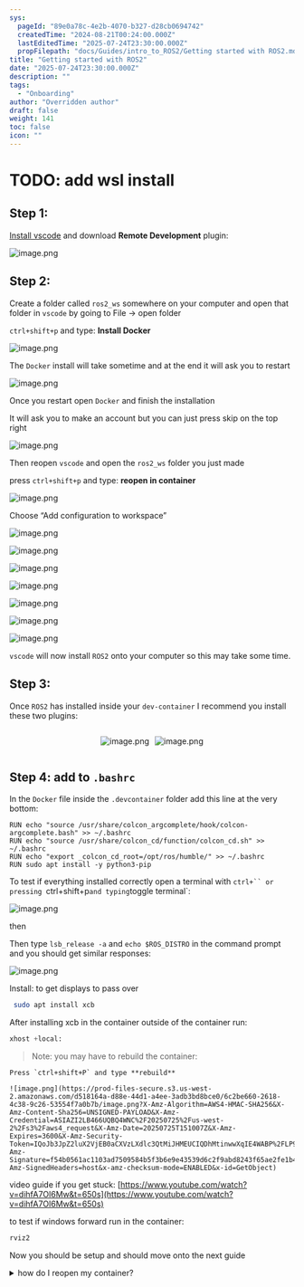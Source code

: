 ```yaml
---
sys:
  pageId: "89e0a78c-4e2b-4070-b327-d28cb0694742"
  createdTime: "2024-08-21T00:24:00.000Z"
  lastEditedTime: "2025-07-24T23:30:00.000Z"
  propFilepath: "docs/Guides/intro_to_ROS2/Getting started with ROS2.md"
title: "Getting started with ROS2"
date: "2025-07-24T23:30:00.000Z"
description: ""
tags:
  - "Onboarding"
author: "Overridden author"
draft: false
weight: 141
toc: false
icon: ""
---
```


# TODO: add wsl install

## Step 1:

[Install vscode](https://code.visualstudio.com/download) and download **Remote Development** plugin:

![image.png](https://prod-files-secure.s3.us-west-2.amazonaws.com/d518164a-d88e-44d1-a4ee-3adb3bd8bce0/efb52993-1881-4a40-b95e-6f020334f022/image.png?X-Amz-Algorithm=AWS4-HMAC-SHA256&X-Amz-Content-Sha256=UNSIGNED-PAYLOAD&X-Amz-Credential=ASIAZI2LB46666QF6ZTX%2F20250725%2Fus-west-2%2Fs3%2Faws4_request&X-Amz-Date=20250725T150957Z&X-Amz-Expires=3600&X-Amz-Security-Token=IQoJb3JpZ2luX2VjEB0aCXVzLXdlc3QtMiJIMEYCIQD2vOOfxbzXjOSnXSU7Ry5hYKYKaWfZIVO9LPKszYyAHAIhAKOV2l6pqN6E5eJ0YxqPaS%2B7iJTWjAY0Zh%2BmY%2Fimd93XKv8DCEYQABoMNjM3NDIzMTgzODA1IgwkyLZuuGdZE3VbxGsq3AMpB7RJqjgYd2TLaytHXvz1zU7KJqEgCmmxjsVX0aZad3Pfy2bPuNEzCedqWNyofzzENnc7xGlrF%2BSnlj8grA6F7JnPI0urCk5o3eHcNzzP4HfdJeaYCy4Rp9ZwIH%2BYKmKL7d3PElsNk8l5Up09TamhN3D0v7z1Ouh3b6ABn66lV4ZXgN8ZADMc5Dcn%2FecWhd6qfrleo%2FiPnNyqFF8bDpqasmIObdrfTvbT5dVGhUkhzwt8R%2FB%2F3i8sQD9KV4Gy6l1we9nWVibi2kmWPAlFepL2zmxNs3gcVBVH%2BbBZEgLiXV3yruXBK5O64F9sCyDVw7SFUruceMCzb%2BFz0eGJx%2FkHlpMEbQN8XtWsCt2YHsR8xTExCNUpINMkFNJ6um%2Bksvfgsw%2F54J5gS0D8ZKez0qu%2Bv6b%2FMuFOce5%2BGMeONlo8absmzAu5hXju1lIrUSy4k3wsqbIupz4N3CpwKjw7VzDYm84e9w14jPcH5%2FyfQQtLHcTKvFJK7MJuGLZBkdaAqtB3%2FBpmSxUTn386T9QyumTjfKbcKgb1VERFK%2FI%2BGRpUk%2FQfffaDh4CJKW3CHj1YidLeLz%2F8SoN1SxoPEQOWa3mo1RjEzhHzmxG7aSR8YaDObHHwaUXCBY5mY6%2BvyzDoho7EBjqkAZG7xL2aXCnusBTU%2FlxgGerJ1NMIMpqu7a7AfBiwwtw5cX5keIhGRiv3Elf0coUfKLDKsZEQDSVy%2FJ32iBUl4DmLHJlRyi6LA8ZuAc%2Bo5wjDOv9vPQPKAUrvFo%2BaEjyjaIGaQrKHQRa4QjiMznMUaDPjGMRTI6H11EgBlRTa1niSk5CUZRGSMF%2FdQSHC0FwZpwPRP3yE4ygLIifb%2B0cTrFNA1jJ5&X-Amz-Signature=8a5fe89d63004713cdf3d391abe1da0ee8d696f5e9b134ab5b7d8ba2e98102e4&X-Amz-SignedHeaders=host&x-amz-checksum-mode=ENABLED&x-id=GetObject)

## Step 2:

Create a folder called `ros2_ws` somewhere on your computer and open that folder in `vscode` by going to File → open folder 

`ctrl+shift+p` and type: **Install Docker**

![image.png](https://prod-files-secure.s3.us-west-2.amazonaws.com/d518164a-d88e-44d1-a4ee-3adb3bd8bce0/2269dc0e-1cd5-47ff-bceb-c04ad9b2eab0/image.png?X-Amz-Algorithm=AWS4-HMAC-SHA256&X-Amz-Content-Sha256=UNSIGNED-PAYLOAD&X-Amz-Credential=ASIAZI2LB46666QF6ZTX%2F20250725%2Fus-west-2%2Fs3%2Faws4_request&X-Amz-Date=20250725T150957Z&X-Amz-Expires=3600&X-Amz-Security-Token=IQoJb3JpZ2luX2VjEB0aCXVzLXdlc3QtMiJIMEYCIQD2vOOfxbzXjOSnXSU7Ry5hYKYKaWfZIVO9LPKszYyAHAIhAKOV2l6pqN6E5eJ0YxqPaS%2B7iJTWjAY0Zh%2BmY%2Fimd93XKv8DCEYQABoMNjM3NDIzMTgzODA1IgwkyLZuuGdZE3VbxGsq3AMpB7RJqjgYd2TLaytHXvz1zU7KJqEgCmmxjsVX0aZad3Pfy2bPuNEzCedqWNyofzzENnc7xGlrF%2BSnlj8grA6F7JnPI0urCk5o3eHcNzzP4HfdJeaYCy4Rp9ZwIH%2BYKmKL7d3PElsNk8l5Up09TamhN3D0v7z1Ouh3b6ABn66lV4ZXgN8ZADMc5Dcn%2FecWhd6qfrleo%2FiPnNyqFF8bDpqasmIObdrfTvbT5dVGhUkhzwt8R%2FB%2F3i8sQD9KV4Gy6l1we9nWVibi2kmWPAlFepL2zmxNs3gcVBVH%2BbBZEgLiXV3yruXBK5O64F9sCyDVw7SFUruceMCzb%2BFz0eGJx%2FkHlpMEbQN8XtWsCt2YHsR8xTExCNUpINMkFNJ6um%2Bksvfgsw%2F54J5gS0D8ZKez0qu%2Bv6b%2FMuFOce5%2BGMeONlo8absmzAu5hXju1lIrUSy4k3wsqbIupz4N3CpwKjw7VzDYm84e9w14jPcH5%2FyfQQtLHcTKvFJK7MJuGLZBkdaAqtB3%2FBpmSxUTn386T9QyumTjfKbcKgb1VERFK%2FI%2BGRpUk%2FQfffaDh4CJKW3CHj1YidLeLz%2F8SoN1SxoPEQOWa3mo1RjEzhHzmxG7aSR8YaDObHHwaUXCBY5mY6%2BvyzDoho7EBjqkAZG7xL2aXCnusBTU%2FlxgGerJ1NMIMpqu7a7AfBiwwtw5cX5keIhGRiv3Elf0coUfKLDKsZEQDSVy%2FJ32iBUl4DmLHJlRyi6LA8ZuAc%2Bo5wjDOv9vPQPKAUrvFo%2BaEjyjaIGaQrKHQRa4QjiMznMUaDPjGMRTI6H11EgBlRTa1niSk5CUZRGSMF%2FdQSHC0FwZpwPRP3yE4ygLIifb%2B0cTrFNA1jJ5&X-Amz-Signature=dfa8c282b0c02124bcf61ec236bb6a7fe10cc96e3e06c3e2ed5ccb178c8e97d6&X-Amz-SignedHeaders=host&x-amz-checksum-mode=ENABLED&x-id=GetObject)

The `Docker` install will take sometime and at the end it will ask you to restart

![image.png](https://prod-files-secure.s3.us-west-2.amazonaws.com/d518164a-d88e-44d1-a4ee-3adb3bd8bce0/ed233f78-be33-4b1f-b89c-9c346c0e961e/image.png?X-Amz-Algorithm=AWS4-HMAC-SHA256&X-Amz-Content-Sha256=UNSIGNED-PAYLOAD&X-Amz-Credential=ASIAZI2LB46666QF6ZTX%2F20250725%2Fus-west-2%2Fs3%2Faws4_request&X-Amz-Date=20250725T150957Z&X-Amz-Expires=3600&X-Amz-Security-Token=IQoJb3JpZ2luX2VjEB0aCXVzLXdlc3QtMiJIMEYCIQD2vOOfxbzXjOSnXSU7Ry5hYKYKaWfZIVO9LPKszYyAHAIhAKOV2l6pqN6E5eJ0YxqPaS%2B7iJTWjAY0Zh%2BmY%2Fimd93XKv8DCEYQABoMNjM3NDIzMTgzODA1IgwkyLZuuGdZE3VbxGsq3AMpB7RJqjgYd2TLaytHXvz1zU7KJqEgCmmxjsVX0aZad3Pfy2bPuNEzCedqWNyofzzENnc7xGlrF%2BSnlj8grA6F7JnPI0urCk5o3eHcNzzP4HfdJeaYCy4Rp9ZwIH%2BYKmKL7d3PElsNk8l5Up09TamhN3D0v7z1Ouh3b6ABn66lV4ZXgN8ZADMc5Dcn%2FecWhd6qfrleo%2FiPnNyqFF8bDpqasmIObdrfTvbT5dVGhUkhzwt8R%2FB%2F3i8sQD9KV4Gy6l1we9nWVibi2kmWPAlFepL2zmxNs3gcVBVH%2BbBZEgLiXV3yruXBK5O64F9sCyDVw7SFUruceMCzb%2BFz0eGJx%2FkHlpMEbQN8XtWsCt2YHsR8xTExCNUpINMkFNJ6um%2Bksvfgsw%2F54J5gS0D8ZKez0qu%2Bv6b%2FMuFOce5%2BGMeONlo8absmzAu5hXju1lIrUSy4k3wsqbIupz4N3CpwKjw7VzDYm84e9w14jPcH5%2FyfQQtLHcTKvFJK7MJuGLZBkdaAqtB3%2FBpmSxUTn386T9QyumTjfKbcKgb1VERFK%2FI%2BGRpUk%2FQfffaDh4CJKW3CHj1YidLeLz%2F8SoN1SxoPEQOWa3mo1RjEzhHzmxG7aSR8YaDObHHwaUXCBY5mY6%2BvyzDoho7EBjqkAZG7xL2aXCnusBTU%2FlxgGerJ1NMIMpqu7a7AfBiwwtw5cX5keIhGRiv3Elf0coUfKLDKsZEQDSVy%2FJ32iBUl4DmLHJlRyi6LA8ZuAc%2Bo5wjDOv9vPQPKAUrvFo%2BaEjyjaIGaQrKHQRa4QjiMznMUaDPjGMRTI6H11EgBlRTa1niSk5CUZRGSMF%2FdQSHC0FwZpwPRP3yE4ygLIifb%2B0cTrFNA1jJ5&X-Amz-Signature=700554e3bc3fd2230da7e3dfe808829bee5c477ff6b269e215166df54f0a3bac&X-Amz-SignedHeaders=host&x-amz-checksum-mode=ENABLED&x-id=GetObject)

Once you restart open `Docker` and finish the installation

It will ask you to make an account but you can just press skip on the top right

![image.png](https://prod-files-secure.s3.us-west-2.amazonaws.com/d518164a-d88e-44d1-a4ee-3adb3bd8bce0/21010ad9-1659-4fd9-9f59-9932a09b2a3d/image.png?X-Amz-Algorithm=AWS4-HMAC-SHA256&X-Amz-Content-Sha256=UNSIGNED-PAYLOAD&X-Amz-Credential=ASIAZI2LB46666QF6ZTX%2F20250725%2Fus-west-2%2Fs3%2Faws4_request&X-Amz-Date=20250725T150957Z&X-Amz-Expires=3600&X-Amz-Security-Token=IQoJb3JpZ2luX2VjEB0aCXVzLXdlc3QtMiJIMEYCIQD2vOOfxbzXjOSnXSU7Ry5hYKYKaWfZIVO9LPKszYyAHAIhAKOV2l6pqN6E5eJ0YxqPaS%2B7iJTWjAY0Zh%2BmY%2Fimd93XKv8DCEYQABoMNjM3NDIzMTgzODA1IgwkyLZuuGdZE3VbxGsq3AMpB7RJqjgYd2TLaytHXvz1zU7KJqEgCmmxjsVX0aZad3Pfy2bPuNEzCedqWNyofzzENnc7xGlrF%2BSnlj8grA6F7JnPI0urCk5o3eHcNzzP4HfdJeaYCy4Rp9ZwIH%2BYKmKL7d3PElsNk8l5Up09TamhN3D0v7z1Ouh3b6ABn66lV4ZXgN8ZADMc5Dcn%2FecWhd6qfrleo%2FiPnNyqFF8bDpqasmIObdrfTvbT5dVGhUkhzwt8R%2FB%2F3i8sQD9KV4Gy6l1we9nWVibi2kmWPAlFepL2zmxNs3gcVBVH%2BbBZEgLiXV3yruXBK5O64F9sCyDVw7SFUruceMCzb%2BFz0eGJx%2FkHlpMEbQN8XtWsCt2YHsR8xTExCNUpINMkFNJ6um%2Bksvfgsw%2F54J5gS0D8ZKez0qu%2Bv6b%2FMuFOce5%2BGMeONlo8absmzAu5hXju1lIrUSy4k3wsqbIupz4N3CpwKjw7VzDYm84e9w14jPcH5%2FyfQQtLHcTKvFJK7MJuGLZBkdaAqtB3%2FBpmSxUTn386T9QyumTjfKbcKgb1VERFK%2FI%2BGRpUk%2FQfffaDh4CJKW3CHj1YidLeLz%2F8SoN1SxoPEQOWa3mo1RjEzhHzmxG7aSR8YaDObHHwaUXCBY5mY6%2BvyzDoho7EBjqkAZG7xL2aXCnusBTU%2FlxgGerJ1NMIMpqu7a7AfBiwwtw5cX5keIhGRiv3Elf0coUfKLDKsZEQDSVy%2FJ32iBUl4DmLHJlRyi6LA8ZuAc%2Bo5wjDOv9vPQPKAUrvFo%2BaEjyjaIGaQrKHQRa4QjiMznMUaDPjGMRTI6H11EgBlRTa1niSk5CUZRGSMF%2FdQSHC0FwZpwPRP3yE4ygLIifb%2B0cTrFNA1jJ5&X-Amz-Signature=670a79698812d1e5c7587247d89f27e448dad238e84671550be21a2d287a982c&X-Amz-SignedHeaders=host&x-amz-checksum-mode=ENABLED&x-id=GetObject)

Then reopen `vscode` and open the `ros2_ws` folder you just made

press `ctrl+shift+p` and type: **reopen in container**

![image.png](https://prod-files-secure.s3.us-west-2.amazonaws.com/d518164a-d88e-44d1-a4ee-3adb3bd8bce0/4e93b8c2-41ad-488c-8095-c74205196118/image.png?X-Amz-Algorithm=AWS4-HMAC-SHA256&X-Amz-Content-Sha256=UNSIGNED-PAYLOAD&X-Amz-Credential=ASIAZI2LB46666QF6ZTX%2F20250725%2Fus-west-2%2Fs3%2Faws4_request&X-Amz-Date=20250725T150957Z&X-Amz-Expires=3600&X-Amz-Security-Token=IQoJb3JpZ2luX2VjEB0aCXVzLXdlc3QtMiJIMEYCIQD2vOOfxbzXjOSnXSU7Ry5hYKYKaWfZIVO9LPKszYyAHAIhAKOV2l6pqN6E5eJ0YxqPaS%2B7iJTWjAY0Zh%2BmY%2Fimd93XKv8DCEYQABoMNjM3NDIzMTgzODA1IgwkyLZuuGdZE3VbxGsq3AMpB7RJqjgYd2TLaytHXvz1zU7KJqEgCmmxjsVX0aZad3Pfy2bPuNEzCedqWNyofzzENnc7xGlrF%2BSnlj8grA6F7JnPI0urCk5o3eHcNzzP4HfdJeaYCy4Rp9ZwIH%2BYKmKL7d3PElsNk8l5Up09TamhN3D0v7z1Ouh3b6ABn66lV4ZXgN8ZADMc5Dcn%2FecWhd6qfrleo%2FiPnNyqFF8bDpqasmIObdrfTvbT5dVGhUkhzwt8R%2FB%2F3i8sQD9KV4Gy6l1we9nWVibi2kmWPAlFepL2zmxNs3gcVBVH%2BbBZEgLiXV3yruXBK5O64F9sCyDVw7SFUruceMCzb%2BFz0eGJx%2FkHlpMEbQN8XtWsCt2YHsR8xTExCNUpINMkFNJ6um%2Bksvfgsw%2F54J5gS0D8ZKez0qu%2Bv6b%2FMuFOce5%2BGMeONlo8absmzAu5hXju1lIrUSy4k3wsqbIupz4N3CpwKjw7VzDYm84e9w14jPcH5%2FyfQQtLHcTKvFJK7MJuGLZBkdaAqtB3%2FBpmSxUTn386T9QyumTjfKbcKgb1VERFK%2FI%2BGRpUk%2FQfffaDh4CJKW3CHj1YidLeLz%2F8SoN1SxoPEQOWa3mo1RjEzhHzmxG7aSR8YaDObHHwaUXCBY5mY6%2BvyzDoho7EBjqkAZG7xL2aXCnusBTU%2FlxgGerJ1NMIMpqu7a7AfBiwwtw5cX5keIhGRiv3Elf0coUfKLDKsZEQDSVy%2FJ32iBUl4DmLHJlRyi6LA8ZuAc%2Bo5wjDOv9vPQPKAUrvFo%2BaEjyjaIGaQrKHQRa4QjiMznMUaDPjGMRTI6H11EgBlRTa1niSk5CUZRGSMF%2FdQSHC0FwZpwPRP3yE4ygLIifb%2B0cTrFNA1jJ5&X-Amz-Signature=3ddc90175dafaeb68ff1dec0212c17f45d59b4a6c31030685e9d06bdb42e9435&X-Amz-SignedHeaders=host&x-amz-checksum-mode=ENABLED&x-id=GetObject)

Choose “Add configuration to workspace”

![image.png](https://prod-files-secure.s3.us-west-2.amazonaws.com/d518164a-d88e-44d1-a4ee-3adb3bd8bce0/9560b282-5060-4989-ba37-97e7b2c22476/image.png?X-Amz-Algorithm=AWS4-HMAC-SHA256&X-Amz-Content-Sha256=UNSIGNED-PAYLOAD&X-Amz-Credential=ASIAZI2LB46666QF6ZTX%2F20250725%2Fus-west-2%2Fs3%2Faws4_request&X-Amz-Date=20250725T150957Z&X-Amz-Expires=3600&X-Amz-Security-Token=IQoJb3JpZ2luX2VjEB0aCXVzLXdlc3QtMiJIMEYCIQD2vOOfxbzXjOSnXSU7Ry5hYKYKaWfZIVO9LPKszYyAHAIhAKOV2l6pqN6E5eJ0YxqPaS%2B7iJTWjAY0Zh%2BmY%2Fimd93XKv8DCEYQABoMNjM3NDIzMTgzODA1IgwkyLZuuGdZE3VbxGsq3AMpB7RJqjgYd2TLaytHXvz1zU7KJqEgCmmxjsVX0aZad3Pfy2bPuNEzCedqWNyofzzENnc7xGlrF%2BSnlj8grA6F7JnPI0urCk5o3eHcNzzP4HfdJeaYCy4Rp9ZwIH%2BYKmKL7d3PElsNk8l5Up09TamhN3D0v7z1Ouh3b6ABn66lV4ZXgN8ZADMc5Dcn%2FecWhd6qfrleo%2FiPnNyqFF8bDpqasmIObdrfTvbT5dVGhUkhzwt8R%2FB%2F3i8sQD9KV4Gy6l1we9nWVibi2kmWPAlFepL2zmxNs3gcVBVH%2BbBZEgLiXV3yruXBK5O64F9sCyDVw7SFUruceMCzb%2BFz0eGJx%2FkHlpMEbQN8XtWsCt2YHsR8xTExCNUpINMkFNJ6um%2Bksvfgsw%2F54J5gS0D8ZKez0qu%2Bv6b%2FMuFOce5%2BGMeONlo8absmzAu5hXju1lIrUSy4k3wsqbIupz4N3CpwKjw7VzDYm84e9w14jPcH5%2FyfQQtLHcTKvFJK7MJuGLZBkdaAqtB3%2FBpmSxUTn386T9QyumTjfKbcKgb1VERFK%2FI%2BGRpUk%2FQfffaDh4CJKW3CHj1YidLeLz%2F8SoN1SxoPEQOWa3mo1RjEzhHzmxG7aSR8YaDObHHwaUXCBY5mY6%2BvyzDoho7EBjqkAZG7xL2aXCnusBTU%2FlxgGerJ1NMIMpqu7a7AfBiwwtw5cX5keIhGRiv3Elf0coUfKLDKsZEQDSVy%2FJ32iBUl4DmLHJlRyi6LA8ZuAc%2Bo5wjDOv9vPQPKAUrvFo%2BaEjyjaIGaQrKHQRa4QjiMznMUaDPjGMRTI6H11EgBlRTa1niSk5CUZRGSMF%2FdQSHC0FwZpwPRP3yE4ygLIifb%2B0cTrFNA1jJ5&X-Amz-Signature=fb7bd9f06e06084ece350cb8ecbe1ec11fb7634ef37b35b7b8d0cade8885531e&X-Amz-SignedHeaders=host&x-amz-checksum-mode=ENABLED&x-id=GetObject)

![image.png](https://prod-files-secure.s3.us-west-2.amazonaws.com/d518164a-d88e-44d1-a4ee-3adb3bd8bce0/2ee63f81-886b-48e8-a553-dc6e5eac99e4/image.png?X-Amz-Algorithm=AWS4-HMAC-SHA256&X-Amz-Content-Sha256=UNSIGNED-PAYLOAD&X-Amz-Credential=ASIAZI2LB46666QF6ZTX%2F20250725%2Fus-west-2%2Fs3%2Faws4_request&X-Amz-Date=20250725T150957Z&X-Amz-Expires=3600&X-Amz-Security-Token=IQoJb3JpZ2luX2VjEB0aCXVzLXdlc3QtMiJIMEYCIQD2vOOfxbzXjOSnXSU7Ry5hYKYKaWfZIVO9LPKszYyAHAIhAKOV2l6pqN6E5eJ0YxqPaS%2B7iJTWjAY0Zh%2BmY%2Fimd93XKv8DCEYQABoMNjM3NDIzMTgzODA1IgwkyLZuuGdZE3VbxGsq3AMpB7RJqjgYd2TLaytHXvz1zU7KJqEgCmmxjsVX0aZad3Pfy2bPuNEzCedqWNyofzzENnc7xGlrF%2BSnlj8grA6F7JnPI0urCk5o3eHcNzzP4HfdJeaYCy4Rp9ZwIH%2BYKmKL7d3PElsNk8l5Up09TamhN3D0v7z1Ouh3b6ABn66lV4ZXgN8ZADMc5Dcn%2FecWhd6qfrleo%2FiPnNyqFF8bDpqasmIObdrfTvbT5dVGhUkhzwt8R%2FB%2F3i8sQD9KV4Gy6l1we9nWVibi2kmWPAlFepL2zmxNs3gcVBVH%2BbBZEgLiXV3yruXBK5O64F9sCyDVw7SFUruceMCzb%2BFz0eGJx%2FkHlpMEbQN8XtWsCt2YHsR8xTExCNUpINMkFNJ6um%2Bksvfgsw%2F54J5gS0D8ZKez0qu%2Bv6b%2FMuFOce5%2BGMeONlo8absmzAu5hXju1lIrUSy4k3wsqbIupz4N3CpwKjw7VzDYm84e9w14jPcH5%2FyfQQtLHcTKvFJK7MJuGLZBkdaAqtB3%2FBpmSxUTn386T9QyumTjfKbcKgb1VERFK%2FI%2BGRpUk%2FQfffaDh4CJKW3CHj1YidLeLz%2F8SoN1SxoPEQOWa3mo1RjEzhHzmxG7aSR8YaDObHHwaUXCBY5mY6%2BvyzDoho7EBjqkAZG7xL2aXCnusBTU%2FlxgGerJ1NMIMpqu7a7AfBiwwtw5cX5keIhGRiv3Elf0coUfKLDKsZEQDSVy%2FJ32iBUl4DmLHJlRyi6LA8ZuAc%2Bo5wjDOv9vPQPKAUrvFo%2BaEjyjaIGaQrKHQRa4QjiMznMUaDPjGMRTI6H11EgBlRTa1niSk5CUZRGSMF%2FdQSHC0FwZpwPRP3yE4ygLIifb%2B0cTrFNA1jJ5&X-Amz-Signature=d22cc80e6301496c9bfea8e50598708267e9e519ee000b6b737d4ae8a5693146&X-Amz-SignedHeaders=host&x-amz-checksum-mode=ENABLED&x-id=GetObject)

![image.png](https://prod-files-secure.s3.us-west-2.amazonaws.com/d518164a-d88e-44d1-a4ee-3adb3bd8bce0/e0fd626c-c8b6-4b2c-95d1-fa4c26514504/image.png?X-Amz-Algorithm=AWS4-HMAC-SHA256&X-Amz-Content-Sha256=UNSIGNED-PAYLOAD&X-Amz-Credential=ASIAZI2LB46666QF6ZTX%2F20250725%2Fus-west-2%2Fs3%2Faws4_request&X-Amz-Date=20250725T150957Z&X-Amz-Expires=3600&X-Amz-Security-Token=IQoJb3JpZ2luX2VjEB0aCXVzLXdlc3QtMiJIMEYCIQD2vOOfxbzXjOSnXSU7Ry5hYKYKaWfZIVO9LPKszYyAHAIhAKOV2l6pqN6E5eJ0YxqPaS%2B7iJTWjAY0Zh%2BmY%2Fimd93XKv8DCEYQABoMNjM3NDIzMTgzODA1IgwkyLZuuGdZE3VbxGsq3AMpB7RJqjgYd2TLaytHXvz1zU7KJqEgCmmxjsVX0aZad3Pfy2bPuNEzCedqWNyofzzENnc7xGlrF%2BSnlj8grA6F7JnPI0urCk5o3eHcNzzP4HfdJeaYCy4Rp9ZwIH%2BYKmKL7d3PElsNk8l5Up09TamhN3D0v7z1Ouh3b6ABn66lV4ZXgN8ZADMc5Dcn%2FecWhd6qfrleo%2FiPnNyqFF8bDpqasmIObdrfTvbT5dVGhUkhzwt8R%2FB%2F3i8sQD9KV4Gy6l1we9nWVibi2kmWPAlFepL2zmxNs3gcVBVH%2BbBZEgLiXV3yruXBK5O64F9sCyDVw7SFUruceMCzb%2BFz0eGJx%2FkHlpMEbQN8XtWsCt2YHsR8xTExCNUpINMkFNJ6um%2Bksvfgsw%2F54J5gS0D8ZKez0qu%2Bv6b%2FMuFOce5%2BGMeONlo8absmzAu5hXju1lIrUSy4k3wsqbIupz4N3CpwKjw7VzDYm84e9w14jPcH5%2FyfQQtLHcTKvFJK7MJuGLZBkdaAqtB3%2FBpmSxUTn386T9QyumTjfKbcKgb1VERFK%2FI%2BGRpUk%2FQfffaDh4CJKW3CHj1YidLeLz%2F8SoN1SxoPEQOWa3mo1RjEzhHzmxG7aSR8YaDObHHwaUXCBY5mY6%2BvyzDoho7EBjqkAZG7xL2aXCnusBTU%2FlxgGerJ1NMIMpqu7a7AfBiwwtw5cX5keIhGRiv3Elf0coUfKLDKsZEQDSVy%2FJ32iBUl4DmLHJlRyi6LA8ZuAc%2Bo5wjDOv9vPQPKAUrvFo%2BaEjyjaIGaQrKHQRa4QjiMznMUaDPjGMRTI6H11EgBlRTa1niSk5CUZRGSMF%2FdQSHC0FwZpwPRP3yE4ygLIifb%2B0cTrFNA1jJ5&X-Amz-Signature=44e267d1dec75ca052537de28cf572d0c1cec9b6d8873af5417734b661355c34&X-Amz-SignedHeaders=host&x-amz-checksum-mode=ENABLED&x-id=GetObject)

![image.png](https://prod-files-secure.s3.us-west-2.amazonaws.com/d518164a-d88e-44d1-a4ee-3adb3bd8bce0/a2e13f50-d2ab-4719-a4c2-7ced634bfc9d/image.png?X-Amz-Algorithm=AWS4-HMAC-SHA256&X-Amz-Content-Sha256=UNSIGNED-PAYLOAD&X-Amz-Credential=ASIAZI2LB46666QF6ZTX%2F20250725%2Fus-west-2%2Fs3%2Faws4_request&X-Amz-Date=20250725T150957Z&X-Amz-Expires=3600&X-Amz-Security-Token=IQoJb3JpZ2luX2VjEB0aCXVzLXdlc3QtMiJIMEYCIQD2vOOfxbzXjOSnXSU7Ry5hYKYKaWfZIVO9LPKszYyAHAIhAKOV2l6pqN6E5eJ0YxqPaS%2B7iJTWjAY0Zh%2BmY%2Fimd93XKv8DCEYQABoMNjM3NDIzMTgzODA1IgwkyLZuuGdZE3VbxGsq3AMpB7RJqjgYd2TLaytHXvz1zU7KJqEgCmmxjsVX0aZad3Pfy2bPuNEzCedqWNyofzzENnc7xGlrF%2BSnlj8grA6F7JnPI0urCk5o3eHcNzzP4HfdJeaYCy4Rp9ZwIH%2BYKmKL7d3PElsNk8l5Up09TamhN3D0v7z1Ouh3b6ABn66lV4ZXgN8ZADMc5Dcn%2FecWhd6qfrleo%2FiPnNyqFF8bDpqasmIObdrfTvbT5dVGhUkhzwt8R%2FB%2F3i8sQD9KV4Gy6l1we9nWVibi2kmWPAlFepL2zmxNs3gcVBVH%2BbBZEgLiXV3yruXBK5O64F9sCyDVw7SFUruceMCzb%2BFz0eGJx%2FkHlpMEbQN8XtWsCt2YHsR8xTExCNUpINMkFNJ6um%2Bksvfgsw%2F54J5gS0D8ZKez0qu%2Bv6b%2FMuFOce5%2BGMeONlo8absmzAu5hXju1lIrUSy4k3wsqbIupz4N3CpwKjw7VzDYm84e9w14jPcH5%2FyfQQtLHcTKvFJK7MJuGLZBkdaAqtB3%2FBpmSxUTn386T9QyumTjfKbcKgb1VERFK%2FI%2BGRpUk%2FQfffaDh4CJKW3CHj1YidLeLz%2F8SoN1SxoPEQOWa3mo1RjEzhHzmxG7aSR8YaDObHHwaUXCBY5mY6%2BvyzDoho7EBjqkAZG7xL2aXCnusBTU%2FlxgGerJ1NMIMpqu7a7AfBiwwtw5cX5keIhGRiv3Elf0coUfKLDKsZEQDSVy%2FJ32iBUl4DmLHJlRyi6LA8ZuAc%2Bo5wjDOv9vPQPKAUrvFo%2BaEjyjaIGaQrKHQRa4QjiMznMUaDPjGMRTI6H11EgBlRTa1niSk5CUZRGSMF%2FdQSHC0FwZpwPRP3yE4ygLIifb%2B0cTrFNA1jJ5&X-Amz-Signature=a8da52a15dc61a62e1e73bf69c02a2491480f982c1afd0245dc881182cd56896&X-Amz-SignedHeaders=host&x-amz-checksum-mode=ENABLED&x-id=GetObject)

![image.png](https://prod-files-secure.s3.us-west-2.amazonaws.com/d518164a-d88e-44d1-a4ee-3adb3bd8bce0/6cc478ad-aaba-4bf7-9fcc-403277ab896c/image.png?X-Amz-Algorithm=AWS4-HMAC-SHA256&X-Amz-Content-Sha256=UNSIGNED-PAYLOAD&X-Amz-Credential=ASIAZI2LB46666QF6ZTX%2F20250725%2Fus-west-2%2Fs3%2Faws4_request&X-Amz-Date=20250725T150957Z&X-Amz-Expires=3600&X-Amz-Security-Token=IQoJb3JpZ2luX2VjEB0aCXVzLXdlc3QtMiJIMEYCIQD2vOOfxbzXjOSnXSU7Ry5hYKYKaWfZIVO9LPKszYyAHAIhAKOV2l6pqN6E5eJ0YxqPaS%2B7iJTWjAY0Zh%2BmY%2Fimd93XKv8DCEYQABoMNjM3NDIzMTgzODA1IgwkyLZuuGdZE3VbxGsq3AMpB7RJqjgYd2TLaytHXvz1zU7KJqEgCmmxjsVX0aZad3Pfy2bPuNEzCedqWNyofzzENnc7xGlrF%2BSnlj8grA6F7JnPI0urCk5o3eHcNzzP4HfdJeaYCy4Rp9ZwIH%2BYKmKL7d3PElsNk8l5Up09TamhN3D0v7z1Ouh3b6ABn66lV4ZXgN8ZADMc5Dcn%2FecWhd6qfrleo%2FiPnNyqFF8bDpqasmIObdrfTvbT5dVGhUkhzwt8R%2FB%2F3i8sQD9KV4Gy6l1we9nWVibi2kmWPAlFepL2zmxNs3gcVBVH%2BbBZEgLiXV3yruXBK5O64F9sCyDVw7SFUruceMCzb%2BFz0eGJx%2FkHlpMEbQN8XtWsCt2YHsR8xTExCNUpINMkFNJ6um%2Bksvfgsw%2F54J5gS0D8ZKez0qu%2Bv6b%2FMuFOce5%2BGMeONlo8absmzAu5hXju1lIrUSy4k3wsqbIupz4N3CpwKjw7VzDYm84e9w14jPcH5%2FyfQQtLHcTKvFJK7MJuGLZBkdaAqtB3%2FBpmSxUTn386T9QyumTjfKbcKgb1VERFK%2FI%2BGRpUk%2FQfffaDh4CJKW3CHj1YidLeLz%2F8SoN1SxoPEQOWa3mo1RjEzhHzmxG7aSR8YaDObHHwaUXCBY5mY6%2BvyzDoho7EBjqkAZG7xL2aXCnusBTU%2FlxgGerJ1NMIMpqu7a7AfBiwwtw5cX5keIhGRiv3Elf0coUfKLDKsZEQDSVy%2FJ32iBUl4DmLHJlRyi6LA8ZuAc%2Bo5wjDOv9vPQPKAUrvFo%2BaEjyjaIGaQrKHQRa4QjiMznMUaDPjGMRTI6H11EgBlRTa1niSk5CUZRGSMF%2FdQSHC0FwZpwPRP3yE4ygLIifb%2B0cTrFNA1jJ5&X-Amz-Signature=8e912b2f07beaa833c473b7249ee26b8664a77e2afc6887d73b1e8426495c00d&X-Amz-SignedHeaders=host&x-amz-checksum-mode=ENABLED&x-id=GetObject)

![image.png](https://prod-files-secure.s3.us-west-2.amazonaws.com/d518164a-d88e-44d1-a4ee-3adb3bd8bce0/53255b28-f75e-430f-b9e3-c0ac8577e42b/image.png?X-Amz-Algorithm=AWS4-HMAC-SHA256&X-Amz-Content-Sha256=UNSIGNED-PAYLOAD&X-Amz-Credential=ASIAZI2LB46666QF6ZTX%2F20250725%2Fus-west-2%2Fs3%2Faws4_request&X-Amz-Date=20250725T150957Z&X-Amz-Expires=3600&X-Amz-Security-Token=IQoJb3JpZ2luX2VjEB0aCXVzLXdlc3QtMiJIMEYCIQD2vOOfxbzXjOSnXSU7Ry5hYKYKaWfZIVO9LPKszYyAHAIhAKOV2l6pqN6E5eJ0YxqPaS%2B7iJTWjAY0Zh%2BmY%2Fimd93XKv8DCEYQABoMNjM3NDIzMTgzODA1IgwkyLZuuGdZE3VbxGsq3AMpB7RJqjgYd2TLaytHXvz1zU7KJqEgCmmxjsVX0aZad3Pfy2bPuNEzCedqWNyofzzENnc7xGlrF%2BSnlj8grA6F7JnPI0urCk5o3eHcNzzP4HfdJeaYCy4Rp9ZwIH%2BYKmKL7d3PElsNk8l5Up09TamhN3D0v7z1Ouh3b6ABn66lV4ZXgN8ZADMc5Dcn%2FecWhd6qfrleo%2FiPnNyqFF8bDpqasmIObdrfTvbT5dVGhUkhzwt8R%2FB%2F3i8sQD9KV4Gy6l1we9nWVibi2kmWPAlFepL2zmxNs3gcVBVH%2BbBZEgLiXV3yruXBK5O64F9sCyDVw7SFUruceMCzb%2BFz0eGJx%2FkHlpMEbQN8XtWsCt2YHsR8xTExCNUpINMkFNJ6um%2Bksvfgsw%2F54J5gS0D8ZKez0qu%2Bv6b%2FMuFOce5%2BGMeONlo8absmzAu5hXju1lIrUSy4k3wsqbIupz4N3CpwKjw7VzDYm84e9w14jPcH5%2FyfQQtLHcTKvFJK7MJuGLZBkdaAqtB3%2FBpmSxUTn386T9QyumTjfKbcKgb1VERFK%2FI%2BGRpUk%2FQfffaDh4CJKW3CHj1YidLeLz%2F8SoN1SxoPEQOWa3mo1RjEzhHzmxG7aSR8YaDObHHwaUXCBY5mY6%2BvyzDoho7EBjqkAZG7xL2aXCnusBTU%2FlxgGerJ1NMIMpqu7a7AfBiwwtw5cX5keIhGRiv3Elf0coUfKLDKsZEQDSVy%2FJ32iBUl4DmLHJlRyi6LA8ZuAc%2Bo5wjDOv9vPQPKAUrvFo%2BaEjyjaIGaQrKHQRa4QjiMznMUaDPjGMRTI6H11EgBlRTa1niSk5CUZRGSMF%2FdQSHC0FwZpwPRP3yE4ygLIifb%2B0cTrFNA1jJ5&X-Amz-Signature=c59b891e3eaac95f4e5bc12ddae3dfbb2532ed713f6b134611301d52cda5dd54&X-Amz-SignedHeaders=host&x-amz-checksum-mode=ENABLED&x-id=GetObject)

![image.png](https://prod-files-secure.s3.us-west-2.amazonaws.com/d518164a-d88e-44d1-a4ee-3adb3bd8bce0/7c562767-5af9-4ffb-97d1-327bcdf4ee00/image.png?X-Amz-Algorithm=AWS4-HMAC-SHA256&X-Amz-Content-Sha256=UNSIGNED-PAYLOAD&X-Amz-Credential=ASIAZI2LB46666QF6ZTX%2F20250725%2Fus-west-2%2Fs3%2Faws4_request&X-Amz-Date=20250725T150957Z&X-Amz-Expires=3600&X-Amz-Security-Token=IQoJb3JpZ2luX2VjEB0aCXVzLXdlc3QtMiJIMEYCIQD2vOOfxbzXjOSnXSU7Ry5hYKYKaWfZIVO9LPKszYyAHAIhAKOV2l6pqN6E5eJ0YxqPaS%2B7iJTWjAY0Zh%2BmY%2Fimd93XKv8DCEYQABoMNjM3NDIzMTgzODA1IgwkyLZuuGdZE3VbxGsq3AMpB7RJqjgYd2TLaytHXvz1zU7KJqEgCmmxjsVX0aZad3Pfy2bPuNEzCedqWNyofzzENnc7xGlrF%2BSnlj8grA6F7JnPI0urCk5o3eHcNzzP4HfdJeaYCy4Rp9ZwIH%2BYKmKL7d3PElsNk8l5Up09TamhN3D0v7z1Ouh3b6ABn66lV4ZXgN8ZADMc5Dcn%2FecWhd6qfrleo%2FiPnNyqFF8bDpqasmIObdrfTvbT5dVGhUkhzwt8R%2FB%2F3i8sQD9KV4Gy6l1we9nWVibi2kmWPAlFepL2zmxNs3gcVBVH%2BbBZEgLiXV3yruXBK5O64F9sCyDVw7SFUruceMCzb%2BFz0eGJx%2FkHlpMEbQN8XtWsCt2YHsR8xTExCNUpINMkFNJ6um%2Bksvfgsw%2F54J5gS0D8ZKez0qu%2Bv6b%2FMuFOce5%2BGMeONlo8absmzAu5hXju1lIrUSy4k3wsqbIupz4N3CpwKjw7VzDYm84e9w14jPcH5%2FyfQQtLHcTKvFJK7MJuGLZBkdaAqtB3%2FBpmSxUTn386T9QyumTjfKbcKgb1VERFK%2FI%2BGRpUk%2FQfffaDh4CJKW3CHj1YidLeLz%2F8SoN1SxoPEQOWa3mo1RjEzhHzmxG7aSR8YaDObHHwaUXCBY5mY6%2BvyzDoho7EBjqkAZG7xL2aXCnusBTU%2FlxgGerJ1NMIMpqu7a7AfBiwwtw5cX5keIhGRiv3Elf0coUfKLDKsZEQDSVy%2FJ32iBUl4DmLHJlRyi6LA8ZuAc%2Bo5wjDOv9vPQPKAUrvFo%2BaEjyjaIGaQrKHQRa4QjiMznMUaDPjGMRTI6H11EgBlRTa1niSk5CUZRGSMF%2FdQSHC0FwZpwPRP3yE4ygLIifb%2B0cTrFNA1jJ5&X-Amz-Signature=7e6db0a00fd0c30d0da8fd57559198e88f97fdca144151420c4d9b4884b02ddd&X-Amz-SignedHeaders=host&x-amz-checksum-mode=ENABLED&x-id=GetObject)

`vscode` will now install `ROS2` onto your computer so this may take some time.

## Step 3:

Once `ROS2` has installed inside your `dev-container` I recommend you install these two plugins:

<div style="display: flex;flex-direction: row; column-gap:10px; max-width: 630px;justify-content: center;">
<div>

![image.png](https://prod-files-secure.s3.us-west-2.amazonaws.com/d518164a-d88e-44d1-a4ee-3adb3bd8bce0/3fc3d550-5a54-4ba1-ba6b-faa01cdb7369/image.png?X-Amz-Algorithm=AWS4-HMAC-SHA256&X-Amz-Content-Sha256=UNSIGNED-PAYLOAD&X-Amz-Credential=ASIAZI2LB4666E6SVJF2%2F20250725%2Fus-west-2%2Fs3%2Faws4_request&X-Amz-Date=20250725T151007Z&X-Amz-Expires=3600&X-Amz-Security-Token=IQoJb3JpZ2luX2VjEB0aCXVzLXdlc3QtMiJIMEYCIQC5LzTJYsW%2FmZXsIzpj37aP%2BYlYRkPxzM%2B7G4CHqzahLAIhAKuYq%2FledQNpYgi91CTlap4nJ0%2B3BT3y3Uk5XQUZOfhCKv8DCEYQABoMNjM3NDIzMTgzODA1IgxcI83IFWUvShRUOiYq3AMtCQDYRav9yaBnHp8arpA8%2FGQk64UZOIBBFjlGnDbXQojIBQ7eVbATaSIv5uKrMz5t%2FVfuxpP1SpV66gnlHZgcS8hUn2EC0L0x7zz33zlFwt00vqZEOaQgZxzkxzRs7zej8RfcqHecKQhzwBR7CRWldOxJNgGN%2Bw2c7eSjvaa1ANT%2BYtS8XFLtjzNywTjNXQLXcp8bwKSYFzNIEtR2X%2FcrE2O%2Bg3IEgPNF34Doe7BYaazBNUOWmSTYRiEBVM9yfgam4ZvrcLg8KKqPNF2IVVFjMt9SSboR0gCAWWdMSsAb03e%2BTHUSCHbIllGOSTD3kNlWtA5VF1u4%2BtulfxetXbVp3Aio1BPMJGhiY%2F%2BG6TivEnY%2BuVSCpnR6CKmF7RJa%2FmkTmrQu4R094YsRrnlW0iANUeqjL61ajeYMuMz8SOI8YepfwgrV4eLl7L%2FvXhxuJrnf729t80MonzwK07NAXc6MRNXLjaS5M21CY5d1j%2BwRGwIxoZNCt8amf2mTRDiTkPzctlbpJ8BjcpOcVaOOnVFk6XFFLCEqK2cGonSmSM7Qo8Ifa1Zkif%2FLFFRR3Al20yZeUIep1N%2BgRgh0LnlUlb%2ByuWUccmx5ET6dFCDduPnyKeHvuTbG5oliavl8EDD2ho7EBjqkAXmTxFwf7OM15jQXbUEqNX2pv7YqWGXFcbD3wa8iuEtsIWDnaOiBwmVXqi3XrbL%2BrA3dACu3OPtMDskrb5byyZ4%2Bfhtp4UA4JiSSu2%2FdMFBCrGyq2ilGx9Vmmbp%2Bu9NBu92jLpdPQca3OhSF31JQmEI5dxIjE7%2FObsVEV7dopV4UZDrojqVP8Cj4aSHkwTnfV1Nyt21e6Mvt6D9eiTznNNJtrACf&X-Amz-Signature=c9f30d9d9712035d27e2ca5181d7c51c935c727b4e6e93506de7cf390637d7dd&X-Amz-SignedHeaders=host&x-amz-checksum-mode=ENABLED&x-id=GetObject)

</div>
<div>

![image.png](https://prod-files-secure.s3.us-west-2.amazonaws.com/d518164a-d88e-44d1-a4ee-3adb3bd8bce0/d994cc66-13c2-4093-a5a3-f84cf4601a82/image.png?X-Amz-Algorithm=AWS4-HMAC-SHA256&X-Amz-Content-Sha256=UNSIGNED-PAYLOAD&X-Amz-Credential=ASIAZI2LB466TXACJJ4I%2F20250725%2Fus-west-2%2Fs3%2Faws4_request&X-Amz-Date=20250725T151007Z&X-Amz-Expires=3600&X-Amz-Security-Token=IQoJb3JpZ2luX2VjEB0aCXVzLXdlc3QtMiJGMEQCIB5zPaQ4jY4XCHiCRAJsSTDuy38sOaE5jI%2FA2qAg0ZbNAiB4pOozTQKiiPDdCpwSZh2M7W7oLXbJ6GuGRaq953kGlir%2FAwhGEAAaDDYzNzQyMzE4MzgwNSIMG6GNaIVQgXmzjFr2KtwDrfRpRs%2BJxqsdyaJrw%2F963IXRf1HdEmKW9JGCeFOO8K1wz9aB5sfeDKWUbmiVBrRUun%2FGRVpDannnmf6qCNRHtOYltciCh9%2FzXyPDuBL7bBSzhof0%2FKrgpmk3uyHii%2FROBKBFkBYaWOT7DmqEsDO5ct44oLHbtIVe6S4ib3R2LmFrt2aMwfc6f1mYzqVTIleh95zlRvPUFodarfB%2Fah44%2FJXK87sJwuA%2BgKL1FqYTDEYDVOt559PNPk6qft4lSfeVAv5%2FcOBoZ3EoN%2FQE%2FiWdm19cWVHfyOgaExXw83BeQh5IAjCnn9HR1N6E%2BpQQ7vLzmfxHqJCcXEJsrSouGePMZC8yapwKROjqWdKr3tQSsYTt39Wh1KMJPcJFqLCUkS4MIgHkopNthEYxfBd8oyzVOBVoHquHi%2B6%2Fcv13JLtzJbyc7rbl7pOvpAs%2FkbvrfOijUNtPpxipQFf9MoI9R2JIZuITpkZWMRzyXOY6%2FF45a8s8EgqGYvSWSmk%2B3LA4oOtadeOU1bxkAUIWOa3wm%2Byo5aTg22qcauAVVDuMS9ab11Skh1X6JAotTneyBkIaDtfMZ9AWylIgtBAuhWLNn9WOYEppEi64%2Bd7V1LUmMMdT3eRWkSBD0Erq3HP5MAYwrIaOxAY6pgFLbOwucCRC9Jye1tDIhQjc57RjD3xnBl6ecXNh0tDkU0gvPBC0lv%2BIUVfy4F7t4I7q6oetffNmFbqUcO6JDP3DX%2FaeKRI35syX9sujpg%2BiXXPqwb3OCRW%2FP9OMRjTCOUSCIXb3K%2BJPwigQ4eCNQHizLQxdSgNlDlvWpsRfNlZM2yCjPxe5N07iuP42%2FoUzq3O7ntBIpcatbK4FyMf2%2BwJMTEBq%2F%2BYg&X-Amz-Signature=9fe799aefebdf38b1fa41342dc4da2d8869a780d315a2bada622983f6eac3695&X-Amz-SignedHeaders=host&x-amz-checksum-mode=ENABLED&x-id=GetObject)

</div>
</div>

## Step 4: add to `.bashrc`

In the `Docker` file inside the `.devcontainer` folder add this line at the very bottom: 

```docker
RUN echo "source /usr/share/colcon_argcomplete/hook/colcon-argcomplete.bash" >> ~/.bashrc
RUN echo "source /usr/share/colcon_cd/function/colcon_cd.sh" >> ~/.bashrc
RUN echo "export _colcon_cd_root=/opt/ros/humble/" >> ~/.bashrc
RUN sudo apt install -y python3-pip 
```

To test if everything installed correctly open a terminal with `ctrl+`` or pressing `ctrl+shift+p` and typing `toggle terminal`:

![image.png](https://prod-files-secure.s3.us-west-2.amazonaws.com/d518164a-d88e-44d1-a4ee-3adb3bd8bce0/6a4943d8-b04e-4c02-9a58-775f3384d1a5/image.png?X-Amz-Algorithm=AWS4-HMAC-SHA256&X-Amz-Content-Sha256=UNSIGNED-PAYLOAD&X-Amz-Credential=ASIAZI2LB46666QF6ZTX%2F20250725%2Fus-west-2%2Fs3%2Faws4_request&X-Amz-Date=20250725T150957Z&X-Amz-Expires=3600&X-Amz-Security-Token=IQoJb3JpZ2luX2VjEB0aCXVzLXdlc3QtMiJIMEYCIQD2vOOfxbzXjOSnXSU7Ry5hYKYKaWfZIVO9LPKszYyAHAIhAKOV2l6pqN6E5eJ0YxqPaS%2B7iJTWjAY0Zh%2BmY%2Fimd93XKv8DCEYQABoMNjM3NDIzMTgzODA1IgwkyLZuuGdZE3VbxGsq3AMpB7RJqjgYd2TLaytHXvz1zU7KJqEgCmmxjsVX0aZad3Pfy2bPuNEzCedqWNyofzzENnc7xGlrF%2BSnlj8grA6F7JnPI0urCk5o3eHcNzzP4HfdJeaYCy4Rp9ZwIH%2BYKmKL7d3PElsNk8l5Up09TamhN3D0v7z1Ouh3b6ABn66lV4ZXgN8ZADMc5Dcn%2FecWhd6qfrleo%2FiPnNyqFF8bDpqasmIObdrfTvbT5dVGhUkhzwt8R%2FB%2F3i8sQD9KV4Gy6l1we9nWVibi2kmWPAlFepL2zmxNs3gcVBVH%2BbBZEgLiXV3yruXBK5O64F9sCyDVw7SFUruceMCzb%2BFz0eGJx%2FkHlpMEbQN8XtWsCt2YHsR8xTExCNUpINMkFNJ6um%2Bksvfgsw%2F54J5gS0D8ZKez0qu%2Bv6b%2FMuFOce5%2BGMeONlo8absmzAu5hXju1lIrUSy4k3wsqbIupz4N3CpwKjw7VzDYm84e9w14jPcH5%2FyfQQtLHcTKvFJK7MJuGLZBkdaAqtB3%2FBpmSxUTn386T9QyumTjfKbcKgb1VERFK%2FI%2BGRpUk%2FQfffaDh4CJKW3CHj1YidLeLz%2F8SoN1SxoPEQOWa3mo1RjEzhHzmxG7aSR8YaDObHHwaUXCBY5mY6%2BvyzDoho7EBjqkAZG7xL2aXCnusBTU%2FlxgGerJ1NMIMpqu7a7AfBiwwtw5cX5keIhGRiv3Elf0coUfKLDKsZEQDSVy%2FJ32iBUl4DmLHJlRyi6LA8ZuAc%2Bo5wjDOv9vPQPKAUrvFo%2BaEjyjaIGaQrKHQRa4QjiMznMUaDPjGMRTI6H11EgBlRTa1niSk5CUZRGSMF%2FdQSHC0FwZpwPRP3yE4ygLIifb%2B0cTrFNA1jJ5&X-Amz-Signature=ccb445051f338a4e495580015037365bb0c286e9b97fb18a205c73df411cd1ed&X-Amz-SignedHeaders=host&x-amz-checksum-mode=ENABLED&x-id=GetObject)

then 

Then type `lsb_release -a` and `echo $ROS_DISTRO` in the command prompt and you should get similar responses:

![image.png](https://prod-files-secure.s3.us-west-2.amazonaws.com/d518164a-d88e-44d1-a4ee-3adb3bd8bce0/3e635dec-a805-4e85-8b9e-d000e5b71a4e/image.png?X-Amz-Algorithm=AWS4-HMAC-SHA256&X-Amz-Content-Sha256=UNSIGNED-PAYLOAD&X-Amz-Credential=ASIAZI2LB46666QF6ZTX%2F20250725%2Fus-west-2%2Fs3%2Faws4_request&X-Amz-Date=20250725T150957Z&X-Amz-Expires=3600&X-Amz-Security-Token=IQoJb3JpZ2luX2VjEB0aCXVzLXdlc3QtMiJIMEYCIQD2vOOfxbzXjOSnXSU7Ry5hYKYKaWfZIVO9LPKszYyAHAIhAKOV2l6pqN6E5eJ0YxqPaS%2B7iJTWjAY0Zh%2BmY%2Fimd93XKv8DCEYQABoMNjM3NDIzMTgzODA1IgwkyLZuuGdZE3VbxGsq3AMpB7RJqjgYd2TLaytHXvz1zU7KJqEgCmmxjsVX0aZad3Pfy2bPuNEzCedqWNyofzzENnc7xGlrF%2BSnlj8grA6F7JnPI0urCk5o3eHcNzzP4HfdJeaYCy4Rp9ZwIH%2BYKmKL7d3PElsNk8l5Up09TamhN3D0v7z1Ouh3b6ABn66lV4ZXgN8ZADMc5Dcn%2FecWhd6qfrleo%2FiPnNyqFF8bDpqasmIObdrfTvbT5dVGhUkhzwt8R%2FB%2F3i8sQD9KV4Gy6l1we9nWVibi2kmWPAlFepL2zmxNs3gcVBVH%2BbBZEgLiXV3yruXBK5O64F9sCyDVw7SFUruceMCzb%2BFz0eGJx%2FkHlpMEbQN8XtWsCt2YHsR8xTExCNUpINMkFNJ6um%2Bksvfgsw%2F54J5gS0D8ZKez0qu%2Bv6b%2FMuFOce5%2BGMeONlo8absmzAu5hXju1lIrUSy4k3wsqbIupz4N3CpwKjw7VzDYm84e9w14jPcH5%2FyfQQtLHcTKvFJK7MJuGLZBkdaAqtB3%2FBpmSxUTn386T9QyumTjfKbcKgb1VERFK%2FI%2BGRpUk%2FQfffaDh4CJKW3CHj1YidLeLz%2F8SoN1SxoPEQOWa3mo1RjEzhHzmxG7aSR8YaDObHHwaUXCBY5mY6%2BvyzDoho7EBjqkAZG7xL2aXCnusBTU%2FlxgGerJ1NMIMpqu7a7AfBiwwtw5cX5keIhGRiv3Elf0coUfKLDKsZEQDSVy%2FJ32iBUl4DmLHJlRyi6LA8ZuAc%2Bo5wjDOv9vPQPKAUrvFo%2BaEjyjaIGaQrKHQRa4QjiMznMUaDPjGMRTI6H11EgBlRTa1niSk5CUZRGSMF%2FdQSHC0FwZpwPRP3yE4ygLIifb%2B0cTrFNA1jJ5&X-Amz-Signature=d03b9772b469a1cd7bde98c3ae1f59ae4e0d6ea48ce1d756ac8a3e32f3d4d08d&X-Amz-SignedHeaders=host&x-amz-checksum-mode=ENABLED&x-id=GetObject)

Install:  to get displays to pass over

```bash
 sudo apt install xcb
```

After installing xcb in the container outside of the container run:

```python
xhost +local:
```

> Note: you may have to rebuild the container:

	Press `ctrl+shift+P` and type **rebuild**

	![image.png](https://prod-files-secure.s3.us-west-2.amazonaws.com/d518164a-d88e-44d1-a4ee-3adb3bd8bce0/6c2be660-2618-4c38-9c26-53554f7a0b7b/image.png?X-Amz-Algorithm=AWS4-HMAC-SHA256&X-Amz-Content-Sha256=UNSIGNED-PAYLOAD&X-Amz-Credential=ASIAZI2LB466UQBQ4WNC%2F20250725%2Fus-west-2%2Fs3%2Faws4_request&X-Amz-Date=20250725T151007Z&X-Amz-Expires=3600&X-Amz-Security-Token=IQoJb3JpZ2luX2VjEB0aCXVzLXdlc3QtMiJHMEUCIQDhMtinwwXqIE4WABP%2FLP9x9Svqg7%2Bg6W%2BSTbwU3owBdwIgBkkdxOQ0obz%2FJaV4bBX%2BU0ES6aFHQxJRqFTaJQ4WOE4q%2FwMIRhAAGgw2Mzc0MjMxODM4MDUiDCLWzcv0C49wxsjJMSrcAw1wo3kq%2B2Q2t92huNeDCzqDI1ZdhQrNpckOszH5NrUV93OSYbAxlEk8LBAlQHuhRcsCkNk5SHXcdWDUZ9pNtc3IHL8Z55RCLcJXLgG5%2B%2FpajuSPbkT%2B7SCcWwltjt8%2F77KJgbPEnjjNYaRaNAUMnXcrRINUlE6fM9EF9K%2BK4R1z%2FMhR%2B7bodlYv5LXUA5SVvIda6cfnAig3lh6wk7l%2B7lZUuAYKfPZfv5ibSpjla03Nz%2FrBy2bSVUZfjBbTMQF3EiFYoPEyheDbnh43MNwkR%2Fe0oNpFf5UEyaefq6O1YqJdhP38FUT%2BWwNa1mzLliO5YEYAwVVzSPfq5H3a0ndOycWthYXU87ERCunGTRmB5QkDFfeWD902pPlP0MHa4we5sUfm5w48jhIrhJVWLHLlvo6kGfc%2FZUECrFVa6vXkWXPFW%2FsDfkcDMGO3zwOyBj1qxT362wrjSGR1k6Ofl1eALLxgZVUFHn8coKMSxHld66Kua9eAoerkOQzlp6Ab0twiAiNAFqO9BdWnNpT4mUolQ9Xi18vpT9i84E1ISpzvl4kFw2RoDJMb2vzv56dCVHw31LEceQsWk1sV%2FFkt2RSTaSYL5aIjTWjlLPErQa0xQCG5Xz6ff1%2Fr0HBuWD18MISHjsQGOqUBqiKqP4FJmQV862o%2BA4cHhM4wxERrSdRxfjd2jW58ygj7aH%2BvQC4AhxVhwywpisPtiAbDRFReM5rHkjJ7mD1baGKkmqfGWSxKuQyiqHy1jQe4cHvLMl8MWvL4QIFlC4s8eNa4p9GL0gFpk05xCEIH6lgH9EECrpQDYKujy%2FySTERIahdevLhbh3EdgDRRTsEm2YmS8kamWCHFkVz7a6D2zV62eT2R&X-Amz-Signature=f54b0561ac1103ad7509584b5f3b6e9e43539d6c2f9abd8243f65ae2fe1b46c2&X-Amz-SignedHeaders=host&x-amz-checksum-mode=ENABLED&x-id=GetObject)

video guide if you get stuck: [https://www.youtube.com/watch?v=dihfA7Ol6Mw&t=650s](https://www.youtube.com/watch?v=dihfA7Ol6Mw&t=650s)

to test if windows forward run in the container:

```bash
rviz2
```

Now you should be setup and should move onto the next guide 

<details>
      <summary>how do I reopen my container?</summary>
      TODO:
  </details>
